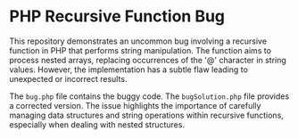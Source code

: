 # PHP Recursive Function Bug

This repository demonstrates an uncommon bug involving a recursive function in PHP that performs string manipulation.  The function aims to process nested arrays, replacing occurrences of the '@' character in string values. However, the implementation has a subtle flaw leading to unexpected or incorrect results. 

The `bug.php` file contains the buggy code. The `bugSolution.php` file provides a corrected version.  The issue highlights the importance of carefully managing data structures and string operations within recursive functions, especially when dealing with nested structures.